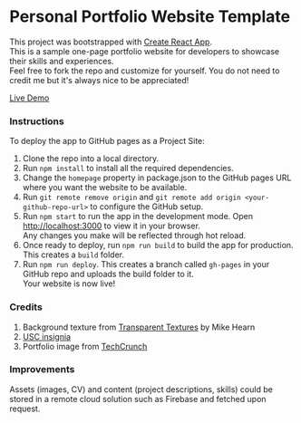 # Personal Portfolio Website Template

This project was bootstrapped with [Create React App](https://github.com/facebook/create-react-app).\
This is a sample one-page portfolio website for developers to showcase their skills and experiences.\
Feel free to fork the repo and customize for yourself. You do not need to credit me but it's always nice to be appreciated!

[Live Demo](https://ketakilolage.github.io/react-portfolio-website/)

### Instructions

To deploy the app to GitHub pages as a Project Site:
1. Clone the repo into a local directory.
2. Run `npm install` to install all the required dependencies.
3. Change the `homepage` property in package.json to the GitHub pages URL where you want the website to be available.
4. Run `git remote remove origin` and `git remote add origin <your-github-repo-url>` to configure the GitHub setup.
5. Run `npm start` to run the app in the development mode. Open [http://localhost:3000](http://localhost:3000) to view it in your browser.\
Any changes you make will be reflected through hot reload.
6. Once ready to deploy, run `npm run build` to build the app for production. This creates a `build` folder.
7. Run `npm run deploy`. This creates a branch called `gh-pages` in your GitHub repo and uploads the build folder to it.\
Your website is now live!

### Credits
1. Background texture from [Transparent Textures](https://www.transparenttextures.com/patterns/football-no-lines.png) by Mike Hearn
2. [USC insignia](https://identity.usc.edu/identity/logos-marks/)
3. Portfolio image from [TechCrunch](https://techcrunch.com/2022/04/10/the-us-needs-a-tech-doctrine/)

### Improvements
Assets (images, CV) and content (project descriptions, skills) could be stored in a remote cloud solution such as Firebase and fetched upon request.
